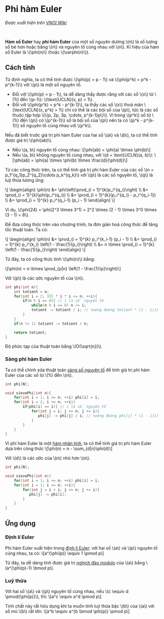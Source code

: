 # Phi hàm Euler

*Được xuất hiện trên [VNOI Wiki](https://wiki.vnoi.info/algo/algebra/phi-ham-euler)*

<br>

**Hàm số Euler** hay **phi hàm Euler** của một số nguyên dương \\(n\\) là số lượng số bé hơn hoặc bằng \\(n\\) và nguyên tố cùng nhau với \\(n\\). Kí hiệu của hàm số Euler là \\(\phi(n)\\) (hoặc \\(\varphi(n)\\)).

## Cách tính

Từ định nghĩa, ta có thể tính được \\(\phi(p) = p - 1\\) và \\(\phi(p^k) = p^k - p^{k-1}\\) với \\(p\\) là một số nguyên tố.
- Đối với \\(\phi(p) = p - 1\\), ta dễ dàng thấy được rằng với các số \\(x\\) từ \\(1\\) đến \\(p-1\\): \\(\text{UCLN}(x, p) = 1\\).
- Đối với \\(\phi(p^k) = p^k - p^{k-1}\\), ta thấy các số \\(x\\) thoả mãn \\(\text{UCLN}(x, p^k) > 1\\) chỉ có thể là các bội số của \\(p\\), tức là các số thuộc tập hợp \\(\\{p, 2p, 3p, \cdots, p^{k-1}p\\}\\). Vì trong \\(p^k\\) số từ \\(1\\) đến \\(p\\) có \\(p^{k-1}\\) số là bội số của \\(p\\) nên ta có \\(p^k - p^{k-1}\\) số nguyên tố cùng nhau với \\(p^k\\).

Nếu đã biết trước giá trị phi hàm Euler của hai số \\(a\\) và \\(b\\), ta có thể tính được giá trị \\(\phi(ab)\\).
- Nếu \\(a, b\\) nguyên tố cùng nhau: \\[\phi(ab) = \phi(a) \times \phi(b)\\]
- Nếu \\(a, b\\) không nguyên tố cùng nhau, với \\(d = \text{UCLN}(a, b)\\): \\[\phi(ab) = \phi(a) \times \phi(b) \times \frac{d}{\phi(d)}\\]

Từ các công thức trên, ta có thể tính giá trị phi hàm Euler của các số \\(n = p_1^{q_1}p_2^{q_2}\cdots p_k^{q_k}\\) với \\(p\\) là các số nguyên tố, \\(q\\) là luỹ thừa tương ứng:

\\[
\begin{align}
\phi(n) &= \phi\left(\prod_{i = 1}^{k}p_i^{q_i}\right) \\\\
        &= \prod_{i = 1}^{k}\phi(p_i^{q_i}) \\\\
        &= \prod_{i = 1}^{k}(p_i^{q_i} - p_i^{q_i-1}) \\\\
		&= \prod_{i = 1}^{k} p_i^{q_i-1} (p_i - 1)
\end{align}
\\]

Ví dụ, \\(\phi(24) = \phi(2^3 \times 3^1) = 2^2 \times (2 - 1) \times 3^0 \times (3 - 1) = 8\\).

Để đưa công thức trên vào chương trình, ta đơn giản hoá công thức để tăng tốc thuật toán. Ta có:

\\[
\begin{align}
\phi(n) &= \prod_{i = 1}^{k} p_i^{k_i-1} (p_i - 1) \\\\
		&= \prod_{i = 1}^{k} p_i^{k_i} \left(1 - \frac{1}{p_i}\right) \\\\
		&= n \times \prod_{i = 1}^{k} \left(1 - \frac{1}{p_i}\right)
\end{align}
\\]

Từ đây, ta có công thức tính \\(\phi(n)\\) bằng:

\\[\phi(n) = n \times \prod_{p|n} \left(1 - \frac{1}{p}\right)\\]

Với \\(p\\) là các ước nguyên tố của \\(n\\).

```C++
int phi(int n){
	int totient = n;
	for(int i = 2; 1ll * i * i <= n; ++i){
		if(n % i == 0){ // i là số nguyên tố
			while(n % i == 0) n /= i;
			totient -= totient / i; // tương đương totient * (1 - 1/i)
		}
	}
	if(n != 1) totient -= totient / n;

	return totient;
}
```

Độ phức tạp của thuật toán bằng \\(O(\sqrt{n})\\).

### Sàng phi hàm Euler

Ta có thể chỉnh sửa thuật toán [sàng số nguyên tố](prime.md#sàng-số-nguyên-tố) để tính giá trị phi hàm Euler của các số từ \\(1\\) đến \\(n\\).

```C++
int phi[N];

void sievePhi(int n){
    for(int i = 1; i <= n; ++i) phi[i] = i;
    for(int i = 2; i <= n; ++i){
        if(phi[i] == i){ // i là số nguyên tố
            for(int j = i; j <= n; j += i){
               phi[j] -= phi[j] / i; // tương đương phi[j] * (1 - 1/i)
            }
        }
    }
}
```

Vì phi hàm Euler là một [hàm nhân tính](https://vi.wikipedia.org/wiki/H%C3%A0m_nh%C3%A2n_t%C3%ADnh), ta có thể tính giá trị phi hàm Euler dựa trên công thức \\[\phi(n) = n - \sum_{d|n}\phi(d)\\]

Với \\(d\\) là các ước của \\(n\\) nhỏ hơn \\(n\\).

```C++
int phi[N];

void sievePhi(int n){
    for(int i = 1; i <= n; ++i) phi[i] = i;
    for(int i = 1; i <= n; ++i){
        for(int j = i + i; j <= n; j += i){
           phi[j] -= phi[i];
        }
    }
}
```
## Ứng dụng

### Định lí Euler

Phi hàm Euler xuất hiện trong [định lí Euler](https://vi.wikipedia.org/wiki/%C4%90%E1%BB%8Bnh_l%C3%BD_Euler): với hai số \\(a\\) và \\(p\\) nguyên tố cùng nhau, ta có: \\[a^{\phi(p)} \equiv 1 \pmod p\\]

Từ đây, ta dễ dàng tính được giá trị [nghịch đảo modulo](modulo.md#nghịch-đảo-modulo) của \\(a\\) bằng \\(a^{\phi(p)-1} \bmod p\\).

### Luỹ thừa

Với hai số \\(a\\) và \\(p\\) nguyên tố cùng nhau, nếu \\(c \equiv d \pmod{\phi(p)}\\), thì: \\[a^c \equiv a^d \pmod p\\]

Tính chất này rất hữu dụng khi ta muốn tính luỹ thừa bậc \\(b\\) của \\(a\\) với số mũ \\(b\\) rất lớn: \\[a^b \equiv a^{b \bmod \phi(p)} \pmod p\\]